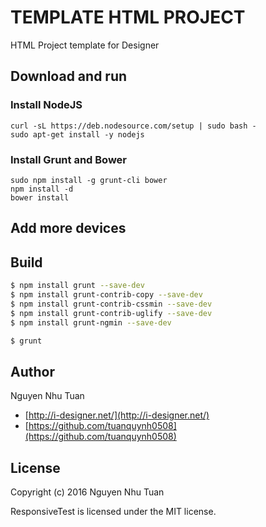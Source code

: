 # TEMPLATE HTML PROJECT

HTML Project template for Designer

## Download and run
### Install NodeJS
```
curl -sL https://deb.nodesource.com/setup | sudo bash -
sudo apt-get install -y nodejs
```
### Install Grunt and Bower
```
sudo npm install -g grunt-cli bower
npm install -d
bower install
```

## Add more devices

## Build

```bash
$ npm install grunt --save-dev
$ npm install grunt-contrib-copy --save-dev
$ npm install grunt-contrib-cssmin --save-dev
$ npm install grunt-contrib-uglify --save-dev
$ npm install grunt-ngmin --save-dev
```

```bash
$ grunt
```

## Author

Nguyen Nhu Tuan
* [http://i-designer.net/](http://i-designer.net/)
* [https://github.com/tuanquynh0508](https://github.com/tuanquynh0508)

## License

Copyright (c) 2016 Nguyen Nhu Tuan

ResponsiveTest is licensed under the MIT license.
